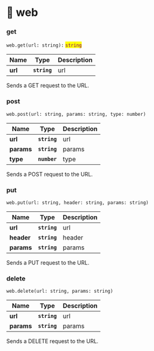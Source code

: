 # 🔗 web

### get

`web.get(url: string):` <mark style="color:purple;">`string`</mark>

| Name    | Type         | Description |
| ------- | ------------ | ----------- |
| **url** | **`string`** | url         |

Sends a GET request to the URL.

### post

`web.post(url: string, params: string, type: number)`

| Name       | Type         | Description |
| ---------- | ------------ | ----------- |
| **url**    | **`string`** | url         |
| **params** | **`string`** | params      |
| **type**   | **`number`** | type        |

Sends a POST request to the URL.

### put

`web.put(url: string, header: string, params: string)`

| Name       | Type         | Description |
| ---------- | ------------ | ----------- |
| **url**    | **`string`** | url         |
| **header** | **`string`** | header      |
| **params**   | **`string`** | params        |

Sends a PUT request to the URL.

### delete

`web.delete(url: string, params: string)`

| Name       | Type         | Description |
| ---------- | ------------ | ----------- |
| **url**    | **`string`** | url         |
| **params** | **`string`** | params      |

Sends a DELETE request to the URL.
